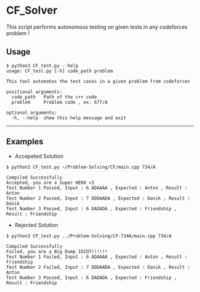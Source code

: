 # CF_Solver

This script performs autonomous testing on given tests in any codeforces problem !


## Usage

```
$ python3 CF_test.py --help
usage: CF_test.py [-h] code_path problem

This tool automates the test cases in a given problem from codeforces

positional arguments:
  code_path   Path of the c++ code
  problem     Problem code , ex: 677/A

optional arguments:
  -h, --help  show this help message and exit
```
________________
## Examples
* Accepeted Solution
```
$ python3 CF_test.py ~/Problem-Solving/CF/main.cpp 734/A

Compiled Successfully
Accepted, you are a Super HERO <3
Test Number 1 Passed, Input : 6 ADAAAA , Expected : Anton , Result : Anton
Test Number 2 Passed, Input : 7 DDDAADA , Expected : Danik , Result : Danik
Test Number 3 Passed, Input : 6 DADADA , Expected : Friendship , Result : Friendship
```

* Rejected Solution
```
$ python3 CF_test.py ../Problem-Solving/CF-734A/main.cpp 734/A

Compiled Successfully
Failed, you are a Big Dump IDIOT!!!!!!
Test Number 1 Failed, Input : 6 ADAAAA , Expected : Anton , Result : Friendship
Test Number 2 Failed, Input : 7 DDDAADA , Expected : Danik , Result : Anton
Test Number 3 Passed, Input : 6 DADADA , Expected : Friendship , Result : Friendship
```
